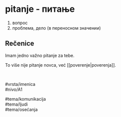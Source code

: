 # pitanje - питање

1. вопрос  
2. проблема, дело (в переносном значении)

## Rečenice

Imam jedno važno pitanje za tebe.

To više nije pitanje novca, već [[poverenje|poverenja]].

<br>

#vrsta/imenica  
#nivo/A1  

#tema/komunikacija  
#tema/ljudi  
#tema/osećanja
